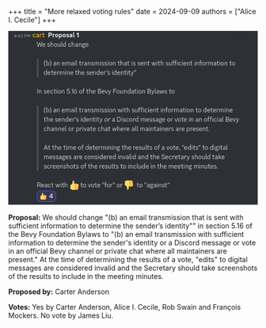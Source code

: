 +++
title = "More relaxed voting rules"
date = 2024-09-09
authors = ["Alice I. Cecile"]
+++

![More relaxed voting rules](more_relaxed_voting_rules.png)

**Proposal:** We should change "(b) an email transmission that is sent with sufficient information to determine the sender’s identity"" in section 5.16 of the Bevy Foundation Bylaws to "(b) an email transmission with sufficient information to determine the sender's identity or a Discord message or vote in an official Bevy channel or private chat where all maintainers are present." At the time of determining the results of a vote, "edits" to digital messages are considered invalid and the Secretary should take screenshots of the results to include in the meeting minutes.

**Proposed by:** Carter Anderson

**Votes:** Yes by Carter Anderson, Alice I. Cecile, Rob Swain and François Mockers. No vote by James Liu.
